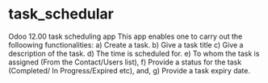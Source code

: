 # task_schedular
Odoo 12.00 task scheduling app
This app enables one to carry out the folloowing functionalities:
a) Create a task.
b) Give a task title
c) Give a description of the task.
d) The time is scheduled for.
e) To whom the task is assigned (From the Contact/Users list),
f) Provide a status for the task (Completed/ In Progress/Expired etc), and,
g) Provide a task expiry date.
